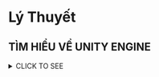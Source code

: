 # Lý Thuyết

## TÌM HIỂU VỀ UNITY ENGINE

<details><summary>CLICK TO SEE</summary>
###	Các thành phần trong Unity Editor
<body >
<p><img src="https://images.viblo.asia/a8b99650-c3fd-43f2-939b-fc8f0fa8fa19.png" alt="" data-src="https://images.viblo.asia/a8b99650-c3fd-43f2-939b-fc8f0fa8fa19.png" data-zoom-src="https://images.viblo.asia/full/a8b99650-c3fd-43f2-939b-fc8f0fa8fa19.png" srcset="https://images.viblo.asia/retina/a8b99650-c3fd-43f2-939b-fc8f0fa8fa19.png 2x"></p>
<h3>1.Cửa sổ Sences</h3>
<ul>
<li>Phần này phần hiển thị các đối tượng trong scenes một cách trực quan, có thể lựa chọn các đối tượng, kéo thả, phóng to, thu nhỏ, xoay các đối tượng ...</li>
<li>Phần này có để thiết lập một số thông số như hiển thị ánh sáng, âm anh, cách nhìn 2D hay 3D ...
-Khung nhìn Scene là nơi bố trí các Game Object như cây cối, cảnh quan, enemy, player, camera, … trong game. Sự bố trí hoạt cảnh là một trong những chức năng quan trọng nhất của Unity.</li>
</ul>
<h3>2.Cửa sổ Hierarchy</h3>
<ul>
<li>Tab hierarchy là nơi hiển thị các Game Object trong Sences hiện hành. Khi các đối tượng được thêm hoặc xóa trong Sences, tương ứng với các đối tượng đó trong cửa sổ Hierarchy.</li>
<li>Tương tự trong tab Project, Hierarchy cũng có một thanh tìm kiếm giúp quản lý và thao tác với các Game Object hiệu quả hơn đặc biệt là với các dự án lớn.</li>
</ul>
<h3>3.	Cửa sổ Game</h3>
<ul>
<li>Đây là mạn hình demo Game, là góc nhìn từ camera trong game.</li>
<li>Thanh công cụ trong cửa sổ game cung cấp các tùy chỉnh về độ phân giải man hình,        thông số (stats), gizmos, tùy chọn bật tắt các component...</li>
</ul>
<h3>4.	Cửa sổ Project</h3>
<ul>
<li>Đây là cưa sổ explorer của Unity, hiển thị thông tin của tất cả các tài nguyên (Assets) trong game của bạn.</li>
<li>Cột bên trái hiển thị assets và các mục yêu thích dưới dạng cây thư mục tương tự như Windows Explorer. Khi click vào một nhánh trên cây thư mục thì toàn bộ nội dung của nhánh đó sẽ được hiển thị ở khung bên phải. Ta có thể tạo ra các thư mục mới bằng cách Right click -&gt; Create -&gt; Folder hoặc nhấn vào nút Create ở góc trên bên trái cửa sổ Project và chọn Folder. Các tài nguyên trong game cũng có thể được tạo ra bằng cách này.</li>
<li>Phía trên cây thư mục là mục Favorites, giúp chúng ta truy cập nhanh vào những tài nguyên thường sử dụng. Chúng ta có thể đưa các tài nguyên vào Favorites bằng thao tác kéo thả.</li>
<li>Đường dẫn của thư mục tài nguyên hiện tại. Chúng ta có thể dễ dàng tiếp cận các thư mục con hoặc thư mục gốc bằng cách click chuột vào mũi tên hoặc tên thư mục.</li>
</ul>
<h3>5.	Cửa sổ Inspector</h3>
<ul>
<li>Cửa sổ Inspector hiển thị chi tiết các thông tin về Game Object đang làm việc, kể cả những component được đính kèm và thuộc tính của nó. Bạn có thể điều chỉnh, thiết lập mọi thông số và chức năng của Game Object thông qua cửa sổ Inspector.</li>
<li>Mọi thuộc tính thể hiện trong Inspector đều có thể dễ dàng tuỳ chỉnh trực tiếp mà không cần thông qua một kịch bản định trước. Tuy nhiên Scripting API cung cấp một số lượng nhiều và đầy đủ hơn do giao diện Inspector là có giới hạn.</li>
<li>Các thiết lập của từng component được đặt trong menu. Các bạn có thể click chuột phải, hoặc chọn icon hình bánh răng nhỏ để xuất hiện menu.</li>
<li>Ngoài ra Inspector cũng thể hiện mọi thông số Import Setting của asset đang làm việc như hiển thị mã nguồn của Script, các thông số animation, …</li>
</ul>
<h2>II.	 Các khái niệm cơ bản trong unity</h2>
<h3>1.	GameObject</h3>
<p>Một đối tượng cụ thể trong game gọi là một game object, có thể là nhân vật, đồ vật nào đó.
Ví dụ: cây cối, xe cộ, nhà cửa, người...</p>
<h3>2.	Component</h3>
<p>Một GameObject sẽ có nhiều thành phần cấu tạo nên nó như là hình ảnh (sprite render), tập hợp các hành động (animator), thành phần xử lý va chạm (collision), tính toán vật lý (physical), mã điều khiển (script), các thành phần khác... mỗi thứ như vậy gọi là một component của GameObject.</p>
<h3>3. Sprite</h3>
<p>Là một hình ảnh 2D của một game object có thể là hình ảnh đầy đủ, hoặc có thể là một bộ phận nào đó.</p>
<h3>4. Animation</h3>
<p>Là tập một hình ảnh động dựa trên sự thay đổi liên tục của nhiều sprite khác nhau.</p>
<h3>5. Key Frame</h3>
<p>Key Frame hay Frame là một trạng thái của một animation. Có thể được tạo nên từ 1 sprite hay nhiều sprite khác nhau.</p>
<h3>6. Prefabs</h3>
<p>Là một khái niệm trong Unity, dùng để sử dụng lại các đối tượng giống nhau có trong game mà chỉ cần khởi tạo lại các giá trị vị trí, tỉ lệ biến dạng và góc quay từ môt đối tượng ban đầu.
Ví dụ: Các đối tượng là đồng tiên trong game Mario đều có xử lý giống nhau, nên ta chỉ việc tạo ra một đối tượng ban đầu, các đồng tiền còn lại sẽ sử dụng prefabs. Hoặc khi ta lát gạch cho một cái nền nhà, các viên gạch cũng được sử dụng là prefabs.</p>
<h3>7. Sounds</h3>
<p>Âm thanh trong game.</p>
<h3>8. Script</h3>
<p>Script là tập tin chứa các đoạn mã nguồn, dùng để khởi tạo và xử lý các đối tượng trong game.
Trong Unity có thể dùng C#, Java Script, BOO để lập trình Script.</p>
<h3>9. Scenes</h3>
<p>Quản lý tất cả các đối tượng trong một màn chơi của game.</p>
<h3>10. Assets</h3>
<p>Bao gồm tất cả những gì phục vụ cho dự án game như sprite, animation, sound, script, scenes…</p>
<h3>11. Camera</h3>
<p>Là một game object đặc biệt trong scene, dùng để xác định tầm nhìn, quansát các đối tượng khác trong game.</p>
<h3>12. Transform</h3>
<p>Là 3 phép biến đổi tịnh tiến, quay theo các trục, và phóng to thu nhỏ một đối tượng</p>
</details>

 
